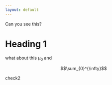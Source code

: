 ```yaml
---
layout: default
---
```

Can you see this?
# Heading 1

what about this $\mu_0$
and 

$$\sum_{0}^{\infty}$$

check2
